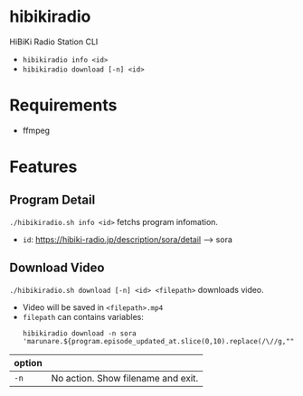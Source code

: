 # hibikiradio
HiBiKi Radio Station CLI
- `hibikiradio info <id>`
- `hibikiradio download [-n] <id>`

# Requirements

- ffmpeg

# Features

## Program Detail

`./hibikiradio.sh info <id>` fetchs program infomation.
- `id`: https://hibiki-radio.jp/description/sora/detail --> sora

## Download Video

`./hibikiradio.sh download [-n] <id> <filepath>` downloads video.
- Video will be saved in `<filepath>.mp4`
- `filepath` can contains variables:
    ```
    hibikiradio download -n sora 'marunare.${program.episode_updated_at.slice(0,10).replace(/\//g,"")}.${program.latest_episode_name.slice(1,-1)}.mp4'
    ```
    
|option||
|:-----|:---|
|`-n`  |No action. Show filename and exit.|

